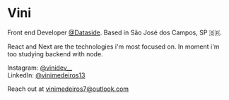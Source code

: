 # Vini

Front end Developer [@Dataside](https://www.dataside.com.br).
Based in São José dos Campos, SP 🇧🇷.

React and Next are the technologies i'm most focused on. In moment i'm too studying backend with node.

Instagram: [@vinidev__](https://instagran.com/vinidev__)  
LinkedIn: [@vinimedeiros13](https://linkedin.com/in/vinimedeiros13)

Reach out at [vinimedeiros7@outlook.com](mailto:vinimedeiros7@outlook.com) 
